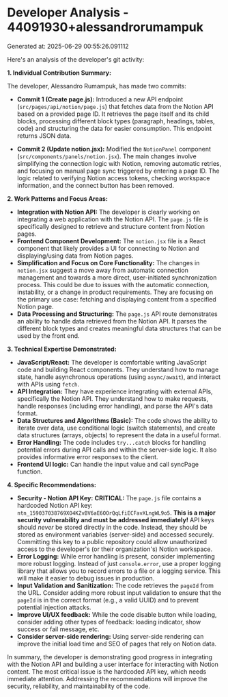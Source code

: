 # Developer Analysis - 44091930+alessandrorumampuk
Generated at: 2025-06-29 00:55:26.091112

Here's an analysis of the developer's git activity:

**1. Individual Contribution Summary:**

The developer, Alessandro Rumampuk, has made two commits:

*   **Commit 1 (Create page.js):**  Introduced a new API endpoint (`src/pages/api/notion/page.js`) that fetches data from the Notion API based on a provided page ID.  It retrieves the page itself and its child blocks, processing different block types (paragraph, headings, tables, code) and structuring the data for easier consumption. This endpoint returns JSON data.

*   **Commit 2 (Update notion.jsx):**  Modified the `NotionPanel` component (`src/components/panels/notion.jsx`). The main changes involve simplifying the connection logic with Notion, removing automatic retries, and focusing on manual page sync triggered by entering a page ID. The logic related to verifying Notion access tokens, checking workspace information, and the connect button has been removed.

**2. Work Patterns and Focus Areas:**

*   **Integration with Notion API:** The developer is clearly working on integrating a web application with the Notion API.  The `page.js` file is specifically designed to retrieve and structure content from Notion pages.
*   **Frontend Component Development:** The `notion.jsx` file is a React component that likely provides a UI for connecting to Notion and displaying/using data from Notion pages.
*   **Simplification and Focus on Core Functionality:** The changes in `notion.jsx` suggest a move away from automatic connection management and towards a more direct, user-initiated synchronization process. This could be due to issues with the automatic connection, instability, or a change in product requirements.  They are focusing on the primary use case: fetching and displaying content from a specified Notion page.
*   **Data Processing and Structuring:**  The `page.js` API route demonstrates an ability to handle data retrieved from the Notion API. It parses the different block types and creates meaningful data structures that can be used by the front end.

**3. Technical Expertise Demonstrated:**

*   **JavaScript/React:** The developer is comfortable writing JavaScript code and building React components. They understand how to manage state, handle asynchronous operations (using `async/await`), and interact with APIs using `fetch`.
*   **API Integration:** They have experience integrating with external APIs, specifically the Notion API.  They understand how to make requests, handle responses (including error handling), and parse the API's data format.
*   **Data Structures and Algorithms (Basic):** The code shows the ability to iterate over data, use conditional logic (switch statements), and create data structures (arrays, objects) to represent the data in a useful format.
*   **Error Handling:** The code includes `try...catch` blocks for handling potential errors during API calls and within the server-side logic.  It also provides informative error responses to the client.
*   **Frontend UI logic:**  Can handle the input value and call syncPage function.

**4. Specific Recommendations:**

*   **Security - Notion API Key:**  **CRITICAL:** The `page.js` file contains a hardcoded Notion API key: `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`.  **This is a major security vulnerability and must be addressed immediately!**  API keys should *never* be stored directly in the code.  Instead, they should be stored as environment variables (server-side) and accessed securely.  Committing this key to a public repository could allow unauthorized access to the developer's (or their organization's) Notion workspace.
*   **Error Logging:** While error handling is present, consider implementing more robust logging.  Instead of just `console.error`, use a proper logging library that allows you to record errors to a file or a logging service.  This will make it easier to debug issues in production.
*   **Input Validation and Sanitization:**  The code retrieves the `pageId` from the URL.  Consider adding more robust input validation to ensure that the `pageId` is in the correct format (e.g., a valid UUID) and to prevent potential injection attacks.
*   **Improve UI/UX feedback:** While the code disable button while loading, consider adding other types of feedback: loading indicator, show success or fail message, etc.
*   **Consider server-side rendering:** Using server-side rendering can improve the initial load time and SEO of pages that rely on Notion data.

In summary, the developer is demonstrating good progress in integrating with the Notion API and building a user interface for interacting with Notion content. The most critical issue is the hardcoded API key, which needs immediate attention. Addressing the recommendations will improve the security, reliability, and maintainability of the code.

